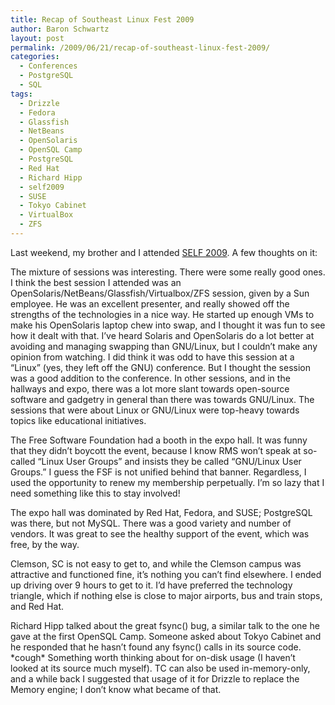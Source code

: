 ```yaml
---
title: Recap of Southeast Linux Fest 2009
author: Baron Schwartz
layout: post
permalink: /2009/06/21/recap-of-southeast-linux-fest-2009/
categories:
  - Conferences
  - PostgreSQL
  - SQL
tags:
  - Drizzle
  - Fedora
  - Glassfish
  - NetBeans
  - OpenSolaris
  - OpenSQL Camp
  - PostgreSQL
  - Red Hat
  - Richard Hipp
  - self2009
  - SUSE
  - Tokyo Cabinet
  - VirtualBox
  - ZFS
---
```

Last weekend, my brother and I attended [SELF 2009][1]. A few thoughts on it:

The mixture of sessions was interesting. There were some really good ones. I think the best session I attended was an OpenSolaris/NetBeans/Glassfish/Virtualbox/ZFS session, given by a Sun employee. He was an excellent presenter, and really showed off the strengths of the technologies in a nice way. He started up enough VMs to make his OpenSolaris laptop chew into swap, and I thought it was fun to see how it dealt with that. I&#8217;ve heard Solaris and OpenSolaris do a lot better at avoiding and managing swapping than GNU/Linux, but I couldn&#8217;t make any opinion from watching. I did think it was odd to have this session at a &#8220;Linux&#8221; (yes, they left off the GNU) conference. But I thought the session was a good addition to the conference. In other sessions, and in the hallways and expo, there was a lot more slant towards open-source software and gadgetry in general than there was towards GNU/Linux. The sessions that were about Linux or GNU/Linux were top-heavy towards topics like educational initiatives.

The Free Software Foundation had a booth in the expo hall. It was funny that they didn&#8217;t boycott the event, because I know RMS won&#8217;t speak at so-called &#8220;Linux User Groups&#8221; and insists they be called &#8220;GNU/Linux User Groups.&#8221; I guess the FSF is not unified behind that banner. Regardless, I used the opportunity to renew my membership perpetually. I&#8217;m so lazy that I need something like this to stay involved!

The expo hall was dominated by Red Hat, Fedora, and SUSE; PostgreSQL was there, but not MySQL. There was a good variety and number of vendors. It was great to see the healthy support of the event, which was free, by the way.

Clemson, SC is not easy to get to, and while the Clemson campus was attractive and functioned fine, it&#8217;s nothing you can&#8217;t find elsewhere. I ended up driving over 9 hours to get to it. I&#8217;d have preferred the technology triangle, which if nothing else is close to major airports, bus and train stops, and Red Hat.

Richard Hipp talked about the great fsync() bug, a similar talk to the one he gave at the first OpenSQL Camp. Someone asked about Tokyo Cabinet and he responded that he hasn&#8217;t found any fsync() calls in its source code. \*cough\* Something worth thinking about for on-disk usage (I haven&#8217;t looked at its source much myself). TC can also be used in-memory-only, and a while back I suggested that usage of it for Drizzle to replace the Memory engine; I don&#8217;t know what became of that.

 [1]: http://www.southeastlinuxfest.org/